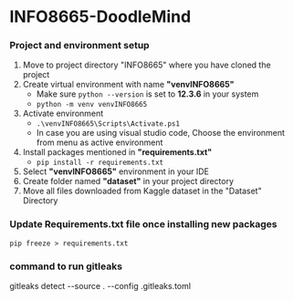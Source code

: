 # INFO8665-DoodleMind

### Project and environment setup

1. Move to project directory "INFO8665" where you have cloned the project
2. Create virtual environment with name **"venvINFO8665"**
    - Make sure ```python --version``` is set to **12.3.6** in your system
    - ```python -m venv venvINFO8665```
3. Activate environment
    - ```.\venvINFO8665\Scripts\Activate.ps1```
    - In case you are using visual studio code, Choose the environment from menu as active environment
4. Install packages mentioned in **"requirements.txt"**
    - ```pip install -r requirements.txt```
5. Select **"venvINFO8665"** environment in your IDE
6. Create folder named **"dataset"** in your project directory
7. Move all files downloaded from Kaggle dataset in the "Dataset" Directory


### Update Requirements.txt file once installing new packages

```pip freeze > requirements.txt```

### command to run gitleaks
gitleaks detect --source . --config .gitleaks.toml

